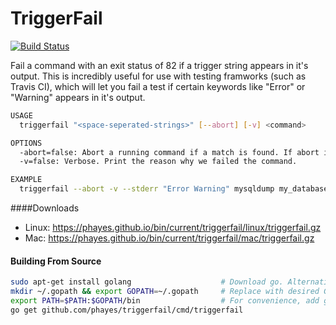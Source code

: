 TriggerFail
===========

[![Build Status](https://travis-ci.org/phayes/triggerfail.svg?branch=master)](https://travis-ci.org/phayes/triggerfail)

Fail a command with an exit status of 82 if a trigger string appears in it's output. This is incredibly useful for use with testing framworks (such as Travis CI), which will let you fail a test if certain keywords like "Error" or "Warning" appears in it's output.

```sh
USAGE
  triggerfail "<space-seperated-strings>" [--abort] [-v] <command>

OPTIONS
  -abort=false: Abort a running command if a match is found. If abort is not passed the command is allowed to run to completion
  -v=false: Verbose. Print the reason why we failed the command.

EXAMPLE
  triggerfail --abort -v --stderr "Error Warning" mysqldump my_database > mysqlbackup.sql #Abort a running mysqldump if we encounter a warning or error.
```

####Downloads
 - Linux: https://phayes.github.io/bin/current/triggerfail/linux/triggerfail.gz
 - Mac:   https://phayes.github.io/bin/current/triggerfail/mac/triggerfail.gz

#### Building From Source
```bash
sudo apt-get install golang                    # Download go. Alternativly build from source: https://golang.org/doc/install/source
mkdir ~/.gopath && export GOPATH=~/.gopath     # Replace with desired GOPATH
export PATH=$PATH:$GOPATH/bin                  # For convenience, add go's bin dir to your PATH
go get github.com/phayes/triggerfail/cmd/triggerfail
